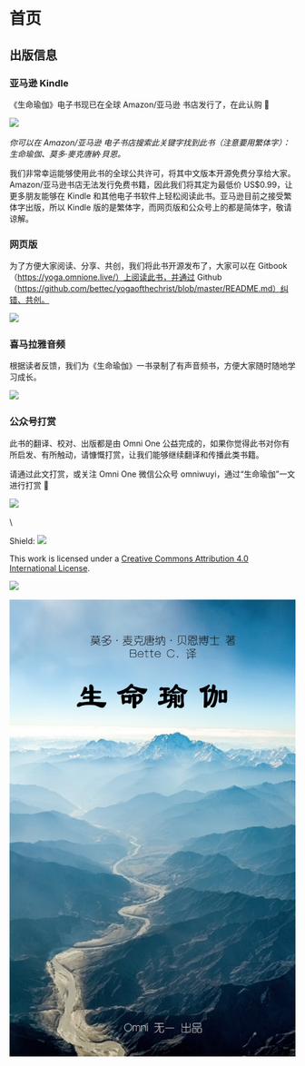 # 首页

## 出版信息

### 亚马逊 Kindle

《生命瑜伽》电子书现已在全球 Amazon/亚马逊 书店发行了，在此认购 🚀

![](https://mmbiz.qpic.cn/mmbiz\_png/xws7d9qricCaSTlETS5XOm5Pib2xicSlEcp8dPxZucP5F6a7wU9FuBDtkgCojxu16icDunSCibBvuibBt35YIGTRaaPA/640?wx\_fmt=png)

_你可以在 Amazon/亚马逊 电子书店搜索此关键字找到此书（注意要用繁体字）：生命瑜伽、莫多·麥克唐納·貝恩。_

我们非常幸运能够使用此书的全球公共许可，将其中文版本开源免费分享给大家。Amazon/亚马逊书店无法发行免费书籍，因此我们将其定为最低价 US$0.99，让更多朋友能够在 Kindle 和其他电子书软件上轻松阅读此书。亚马逊目前之接受繁体字出版，所以 Kindle 版的是繁体字，而网页版和公众号上的都是简体字，敬请谅解。

### **网页版**

为了方便大家阅读、分享、共创，我们将此书开源发布了，大家可以在 Gitbook （https://yoga.omnione.live/）上阅读此书，并通过 Github （https://github.com/bettec/yogaofthechrist/blob/master/README.md）纠错、共创。

![](https://mmbiz.qpic.cn/mmbiz\_png/xws7d9qricCaSTlETS5XOm5Pib2xicSlEcp23Cf49EfzJDfvC9cVzd9P78TDZic7RaaN9b5Y2tLOWreHeop6rHP9nQ/640?wx\_fmt=png)

### **喜马拉雅音频**

根据读者反馈，我们为《生命瑜伽》一书录制了有声音频书，方便大家随时随地学习成长。

![](https://mmbiz.qpic.cn/mmbiz\_png/xws7d9qricCaSTlETS5XOm5Pib2xicSlEcpckzIicTLVznwK6ulxnjGLzBTcjfc2NpRlBWYnOHprtHWTEGXZH1DTtg/640?wx\_fmt=png)

### 公众号打赏

此书的翻译、校对、出版都是由 Omni One 公益完成的，如果你觉得此书对你有所启发、有所触动，请慷慨打赏，让我们能够继续翻译和传播此类书籍。

请通过此文打赏，或关注 Omni One 微信公众号 omniwuyi，通过“生命瑜伽”一文进行打赏 🙏

![](https://mmbiz.qpic.cn/mmbiz\_jpg/xws7d9qricCaSTlETS5XOm5Pib2xicSlEcpaiaH2ynLkattwnmHumKFqkambjHBITBjEiaZR3NYcbxsPk9tbicYUIowA/640?wx\_fmt=jpeg)

\


Shield: [![](https://img.shields.io/badge/License-CC%20BY%204.0-lightgrey.svg)](http://creativecommons.org/licenses/by/4.0/)

This work is licensed under a [Creative Commons Attribution 4.0 International License](http://creativecommons.org/licenses/by/4.0/).

[![](https://i.creativecommons.org/l/by/4.0/88x31.png)](http://creativecommons.org/licenses/by/4.0/)

![](<.gitbook/assets/生命瑜伽 copy.png>)

